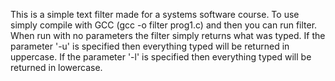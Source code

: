 This is a simple text filter made for a systems software course. To use simply compile with GCC (gcc -o filter prog1.c) and then you can run filter. When run with no parameters the filter simply returns what was typed. If the parameter '-u' is specified then everything typed will be returned in uppercase. If the parameter '-l' is specified then everything typed will be returned in lowercase.